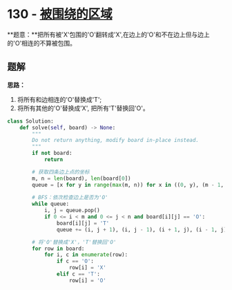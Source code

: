 # 130 - [被围绕的区域](https://leetcode.com/problems/surrounded-regions/)

**题意：**把所有被'X'包围的'O'翻转成'X',在边上的'O'和不在边上但与边上的'O'相连的不算被包围。

## 题解
**思路：**  
1. 将所有和边相连的'O'替换成'T';
2. 将所有其他的'O'替换成'X', 把所有'T'替换回'O'。

```python
class Solution:
    def solve(self, board) -> None:
        """
        Do not return anything, modify board in-place instead.
        """
        if not board:
            return 

        # 获取四条边上点的坐标
        m, n = len(board), len(board[0])
        queue = [x for y in range(max(m, n)) for x in ((0, y), (m - 1, y), (y, 0), (y, n - 1))]
        
        # BFS：依次检查边上是否为'O'
        while queue:
            i, j = queue.pop()
            if 0 <= i < m and 0 <= j < n and board[i][j] == 'O':
                board[i][j] = 'T'
                queue += (i, j + 1), (i, j - 1), (i + 1, j), (i - 1, j)

        # 将'O'替换成'X'，'T'替换回'O'
        for row in board:
            for i, c in enumerate(row):
                if c == 'O':
                    row[i] = 'X'
                elif c == 'T':
                    row[i] = 'O'
```
